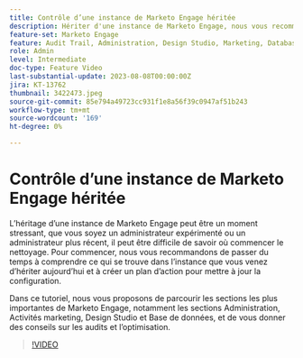 ```yaml
---
title: Contrôle d’une instance de Marketo Engage héritée
description: Hériter d'une instance de Marketo Engage, nous vous recommandons de passer du temps à comprendre ce qui se trouve dans l'instance et de créer un plan d'action pour mettre à jour la configuration. Ce tutoriel couvre les sections les plus importantes de Marketo Engage, y compris l’administration, les activités marketing, Design Studio et la base de données, et vous fournit des conseils sur le contrôle et l’optimisation en cours de route.
feature-set: Marketo Engage
feature: Audit Trail, Administration, Design Studio, Marketing, Database
role: Admin
level: Intermediate
doc-type: Feature Video
last-substantial-update: 2023-08-08T00:00:00Z
jira: KT-13762
thumbnail: 3422473.jpeg
source-git-commit: 85e794a49723cc931f1e8a56f39c0947af51b243
workflow-type: tm+mt
source-wordcount: '169'
ht-degree: 0%

---
```



# Contrôle d’une instance de Marketo Engage héritée

L’héritage d’une instance de Marketo Engage peut être un moment stressant, que vous soyez un administrateur expérimenté ou un administrateur plus récent, il peut être difficile de savoir où commencer le nettoyage. Pour commencer, nous vous recommandons de passer du temps à comprendre ce qui se trouve dans l’instance que vous venez d’hériter aujourd’hui et à créer un plan d’action pour mettre à jour la configuration.

Dans ce tutoriel, nous vous proposons de parcourir les sections les plus importantes de Marketo Engage, notamment les sections Administration, Activités marketing, Design Studio et Base de données, et de vous donner des conseils sur les audits et l’optimisation.

>[!VIDEO](https://video.tv.adobe.com/v/3422473/?learn=on)